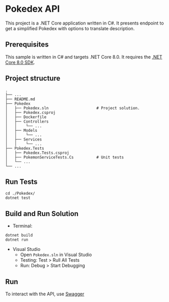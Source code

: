 ﻿# Pokedex API

This project is a .NET Core application written in C#. It presents endpoint to get a simplified Pokedex with options to translate description.
## Prerequisites

This sample is written in C# and targets .NET Core 8.0. It requires the [.NET Core 8.0 SDK](https://dotnet.microsoft.com/en-us/download).
## Project structure
```console
.
├── ...
├── README.md
├── Pokedex                    
│   ├── Pokedex.sln                     # Project solution.
│   ├── Pokedex.csproj
│   ├── Dockerfile
│   ├── Controllers
│   │    └── ...  
│   ├── Models
│   │    └── ...
│   ├── Services
│   │    └── ...
├── Pokedex.Tests
│   ├── Pokedex.Tests.csproj
│   ├── PokemonServiceTests.Cs          # Unit tests
│   └── ...
└── ...
```
## Run Tests
```console
cd ./Pokedex/
dotnet test
```

## Build and Run Solution

- Terminal:
```console
dotnet build
dotnet run
```
- Visual Studio
    - Open ```Pokedex.sln``` in Visual Studio
    - Testing: Test > Rull All Tests
    - Run: Debug > Start Debugging
## Run
To interact with the API, use [Swagger](http://localhost:5000/swagger/index.html)